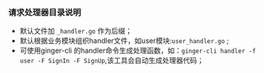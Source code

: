 ### 请求处理器目录说明

- 默认文件加 `_handler.go` 作为后缀；
- 默认根据业务模块组织handler文件，如user模块:`user_handler.go` ;
- 可使用ginger-cli 的handler命令生成处理函数，如：`ginger-cli handler -f user -F SignIn -F SignUp`,该工具会自动生成处理器代码； 